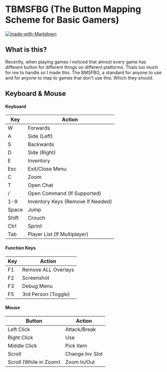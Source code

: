 # TBMSFBG (The Button Mapping Scheme for Basic Gamers)
[![made-with-Markdown](https://img.shields.io/badge/Made%20with-Markdown-1f425f.svg)](http://commonmark.org)

## What is this?

Recently, when playing games I noticed that almost every game has different button for different things on different platforms. Thats too much for me to handle so I made this. The BMSFBG, a standard for anyone to use and for anyone to map to games that don't use this. Which they should.

## Keyboard & Mouse

#### Keyboard
| Key      | Action |
| ----------- | ----------- |
| W      | Forwards       |
| A   | Side (Left)        |
| S      | Backwards       |
| D   | Side (Right)        |
| E      | Inventory       |
| Esc   | Exit/Close Menu      |
| C      | Zoom       |
| T   | Open Chat       |
| /      | Open Command (If Supported)       |
| 1-9   | Inventory Keys (Remove If Needed)       |
| Space      | Jump |
| Shift   | Crouch |
| Ctrl      | Sprint       |
| Tab   | Player List (If Multiplayer)     |

#### Function Keys
| Key      | Action |
| ----------- | ----------- |
| F1      | Remove ALL Overlays       |
| F2   | Screenshot        |
| F3      | Debug Menu      |
| F5   | 3rd Person (Toggle)      |

#### Mouse
| Button      | Action |
| ----------- | ----------- |
| Left Click      | Attack/Break     |
| Right Click   | Use      |
| Middle Click      | Pick Item    |
| Scroll   | Change Inv Slot     |
| Scroll (While in Zoom)      | Zoom In/Out      |
